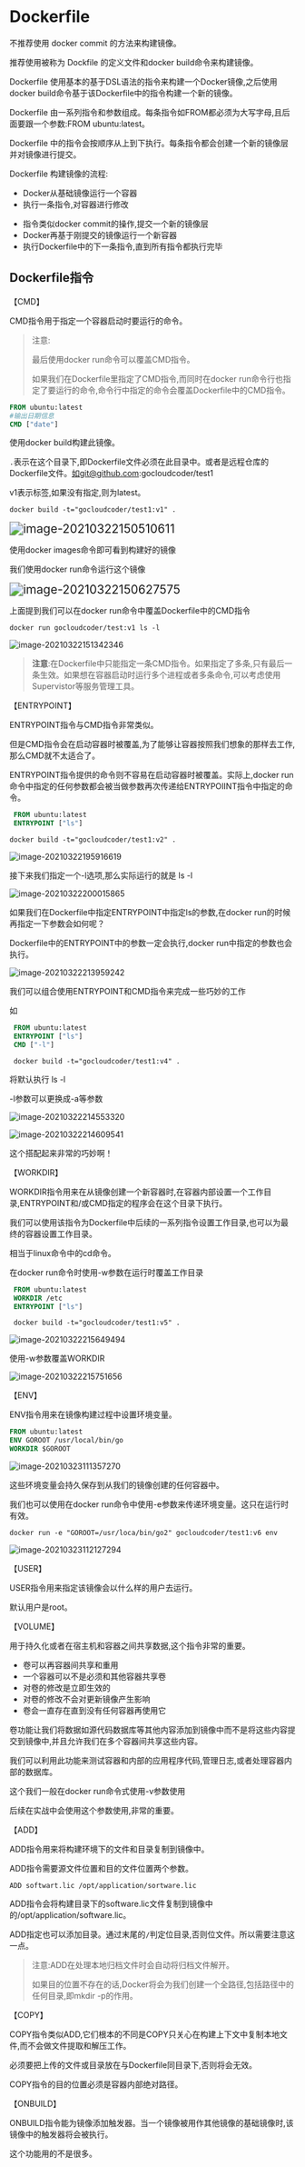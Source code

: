 # Dockerfile

不推荐使用 docker commit 的方法来构建镜像。

推荐使用被称为 Dockfile 的定义文件和docker build命令来构建镜像。

Dockerfile 使用基本的基于DSL语法的指令来构建一个Docker镜像,之后使用docker build命令基于该Dockerfile中的指令构建一个新的镜像。

Dockerfile 由一系列指令和参数组成。每条指令如FROM都必须为大写字母,且后面要跟一个参数:FROM ubuntu:latest。

Dockerfile 中的指令会按顺序从上到下执行。每条指令都会创建一个新的镜像层并对镜像进行提交。

Dockerfile 构建镜像的流程:

- Docker从基础镜像运行一个容器
- 执行一条指令,对容器进行修改
* 指令类似docker commit的操作,提交一个新的镜像层
* Docker再基于刚提交的镜像运行一个新容器
* 执行Dockerfile中的下一条指令,直到所有指令都执行完毕

## Dockerfile指令

【CMD】

CMD指令用于指定一个容器启动时要运行的命令。

> 注意:
>
> 最后使用docker run命令可以覆盖CMD指令。
>
> 如果我们在Dockerfile里指定了CMD指令,而同时在docker run命令行也指定了要运行的命令,命令行中指定的命令会覆盖Dockerfile中的CMD指令。

```Dockerfile
FROM ubuntu:latest
#输出日期信息
CMD ["date"]
```

使用docker build构建此镜像。

`.`表示在这个目录下,即Dockerfile文件必须在此目录中。或者是远程仓库的Dockerfile文件。如git@github.com:gocloudcoder/test1

v1表示标签,如果没有指定,则为latest。

```shell
docker build -t="gocloudcoder/test1:v1" .
```

<img src="http://oss.jaronnie.com/image-20210322150510611.png" alt="image-20210322150510611" style="zoom:150%;" />

使用docker images命令即可看到构建好的镜像

我们使用docker run命令运行这个镜像

<img src="http://oss.jaronnie.com/image-20210322150627575.png" alt="image-20210322150627575" style="zoom:150%;" />

上面提到我们可以在docker run命令中覆盖Dockerfile中的CMD指令

```shell
docker run gocloudcoder/test:v1 ls -l
```

![image-20210322151342346](http://oss.jaronnie.com/image-20210322151342346.png)

> **注意**:在Dockerfile中只能指定一条CMD指令。如果指定了多条,只有最后一条生效。如果想在容器启动时运行多个进程或者多条命令,可以考虑使用Supervistor等服务管理工具。

【ENTRYPOINT】

  ENTRYPOINT指令与CMD指令非常类似。

但是CMD指令会在启动容器时被覆盖,为了能够让容器按照我们想象的那样去工作,那么CMD就不太适合了。

ENTRYPOINT指令提供的命令则不容易在启动容器时被覆盖。实际上,docker run命令中指定的任何参数都会被当做参数再次传递给ENTRYPOIINT指令中指定的命令。

```Dockerfile
 FROM ubuntu:latest
 ENTRYPOINT ["ls"]
```

```shell
docker build -t="gocloudcoder/test1:v2" .
```

![image-20210322195916619](http://oss.jaronnie.com/image-20210322195916619.png)

接下来我们指定一个-l选项,那么实际运行的就是 ls -l

![image-20210322200015865](http://oss.jaronnie.com/image-20210322200015865.png)

如果我们在Dockerfile中指定ENTRYPOINT中指定ls的参数,在docker run的时候再指定一下参数会如何呢？

Dockerfile中的ENTRYPOINT中的参数一定会执行,docker run中指定的参数也会执行。

![image-20210322213959242](http://oss.jaronnie.com/image-20210322213959242.png)

我们可以组合使用ENTRYPOINT和CMD指令来完成一些巧妙的工作

如

```Dockerfile
 FROM ubuntu:latest
 ENTRYPOINT ["ls"]
 CMD ["-l"]
```

```shell
 docker build -t="gocloudcoder/test1:v4" .
```

将默认执行 ls -l

-l参数可以更换成-a等参数

![image-20210322214553320](http://oss.jaronnie.com/image-20210322214553320.png)

![image-20210322214609541](http://oss.jaronnie.com/image-20210322214609541.png)

这个搭配起来非常的巧妙啊！

【WORKDIR】

WORKDIR指令用来在从镜像创建一个新容器时,在容器内部设置一个工作目录,ENTRYPOINT和/或CMD指定的程序会在这个目录下执行。

我们可以使用该指令为Dockerfile中后续的一系列指令设置工作目录,也可以为最终的容器设置工作目录。

相当于linux命令中的cd命令。

在docker run命令时使用-w参数在运行时覆盖工作目录

```Dockerfile
 FROM ubuntu:latest
 WORKDIR /etc
 ENTRYPOINT ["ls"]
```

```shell
 docker build -t="gocloudcoder/test1:v5" .
```

![image-20210322215649494](http://oss.jaronnie.com/image-20210322215649494.png)

使用-w参数覆盖WORKDIR

![image-20210322215751656](http://oss.jaronnie.com/image-20210322215751656.png)

【ENV】

ENV指令用来在镜像构建过程中设置环境变量。

```Dockerfile
FROM ubuntu:latest
ENV GOROOT /usr/local/bin/go
WORKDIR $GOROOT
```

![image-20210323111357270](http://oss.jaronnie.com/image-20210323111357270.png)

这些环境变量会持久保存到从我们的镜像创建的任何容器中。

我们也可以使用在docker run命令中使用-e参数来传递环境变量。这只在运行时有效。

```shell
docker run -e "GOROOT=/usr/loca/bin/go2" gocloudcoder/test1:v6 env
```

![image-20210323112127294](http://oss.jaronnie.com/image-20210323112127294.png)

【USER】

USER指令用来指定该镜像会以什么样的用户去运行。

默认用户是root。

【VOLUME】

用于持久化或者在宿主机和容器之间共享数据,这个指令非常的重要。

* 卷可以再容器间共享和重用
* 一个容器可以不是必须和其他容器共享卷
* 对卷的修改是立即生效的
* 对卷的修改不会对更新镜像产生影响
* 卷会一直存在直到没有任何容器再使用它

卷功能让我们将数据如源代码数据库等其他内容添加到镜像中而不是将这些内容提交到镜像中,并且允许我们在多个容器间共享这些内容。

我们可以利用此功能来测试容器和内部的应用程序代码,管理日志,或者处理容器内部的数据库。

这个我们一般在docker run命令式使用-v参数使用

后续在实战中会使用这个参数使用,非常的重要。

【ADD】

ADD指令用来将构建环境下的文件和目录复制到镜像中。

ADD指令需要源文件位置和目的文件位置两个参数。

```shell
ADD softwart.lic /opt/application/sortware.lic
```

ADD指令会将构建目录下的software.lic文件复制到镜像中的/opt/application/software.lic。

ADD指定也可以添加目录。通过末尾的`/`判定位目录,否则位文件。所以需要注意这一点。

> 注意:ADD在处理本地归档文件时会自动将归档文件解开。
>
> 如果目的位置不存在的话,Docker将会为我们创建一个全路径,包括路径中的任何目录,即mkdir -p的作用。

【COPY】

COPY指令类似ADD,它们根本的不同是COPY只关心在构建上下文中复制本地文件,而不会做文件提取和解压工作。

必须要把上传的文件或目录放在与Dockerfile同目录下,否则将会无效。

COPY指令的目的位置必须是容器内部绝对路径。

【ONBUILD】

ONBUILD指令能为镜像添加触发器。当一个镜像被用作其他镜像的基础镜像时,该镜像中的触发器将会被执行。

这个功能用的不是很多。

